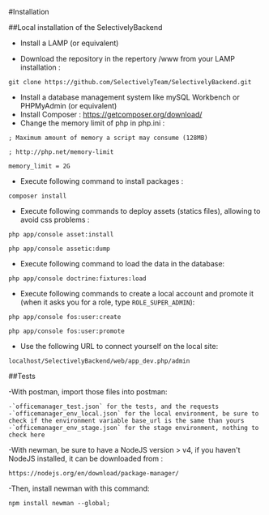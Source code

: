 #Installation

##Local installation of the SelectivelyBackend

- Install a LAMP (or equivalent)

- Download the repository in the repertory /www from your LAMP installation :

`git clone https://github.com/SelectivelyTeam/SelectivelyBackend.git`

- Install a database management system like mySQL Workbench or PHPMyAdmin (or equivalent)
- Install Composer : https://getcomposer.org/download/
- Change the memory limit of php in php.ini :


`; Maximum amount of memory a script may consume (128MB)`

`; http://php.net/memory-limit`

`memory_limit = 2G`

- Execute following command to install packages :


`composer install`

- Execute following commands to deploy assets (statics files), allowing to avoid css problems :


`php app/console asset:install`

`php app/console assetic:dump`

- Execute following command to load the data in the database:

`php app/console doctrine:fixtures:load`

- Execute following commands to create a local account and promote it (when it asks you for a role, type `ROLE_SUPER_ADMIN`):

`php app/console fos:user:create`

`php app/console fos:user:promote`
 
- Use the following URL to connect yourself on the local site:

`localhost/SelectivelyBackend/web/app_dev.php/admin`


##Tests

-With postman, import those files into postman:

	-`officemanager_test.json` for the tests, and the requests
	-`officemanager_env_local.json` for the local environment, be sure to check if the environment variable base_url is the same than yours
	-`officemanager_env_stage.json` for the stage environment, nothing to check here

-With newman, be sure to have a NodeJS version > v4, if you haven't NodeJS installed, it can be downloaded from :

`https://nodejs.org/en/download/package-manager/`

-Then, install newman with this command:

`npm install newman --global;`
